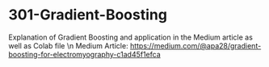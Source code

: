 # 301-Gradient-Boosting
Explanation of Gradient Boosting and application in the Medium article as well as Colab file
\n
Medium Article:
https://medium.com/@apa28/gradient-boosting-for-electromyography-c1ad45f1efca
